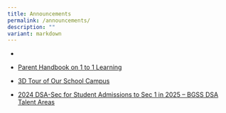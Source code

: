 ```yaml
---
title: Announcements
permalink: /announcements/
description: ""
variant: markdown
---
```

* 
* [Parent Handbook on 1 to 1 Learning](/files/1-to-1-Learning.pdf)

* [3D Tour of Our School Campus](https://captur3d.io/view/bedok-green-secondary-school/360-bedok-north-ave-3-singapore-469722)
* [2024 DSA-Sec for Student Admissions to Sec 1 in 2025 – BGSS DSA Talent Areas](https://go.gov.sg/bgssdsatalentareas) 